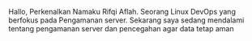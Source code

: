 Hallo, Perkenalkan Namaku Rifqi Aflah. Seorang Linux DevOps yang berfokus pada Pengamanan server.
Sekarang saya sedang mendalami tentang pengamanan server dan pencegahan agar data tetap aman
